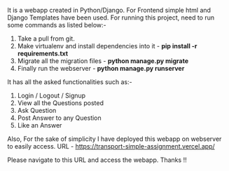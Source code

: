 It is a webapp created in Python/Django. For Frontend simple html and Django Templates have been used.
For running this project, need to run some commands as listed below:-

  1) Take a pull from git.
  2) Make virtualenv and install dependencies into it - **pip install -r requirements.txt**
  3) Migrate all the migration files - **python manage.py migrate**
  4) Finally run the webserver - **python manage.py runserver**

It has all the asked functionalities such as:-

  1) Login / Logout / Signup
  2) View all the Questions posted
  3) Ask Question
  4) Post Answer to any Question
  5) Like an Answer

Also, For the sake of simplicity I have deployed this webapp on webserver to easily access.
URL - https://transport-simple-assignment.vercel.app/

Please navigate to this URL and access the webapp.
Thanks !!
